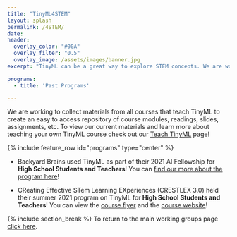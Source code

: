 ```yaml
---
title: "TinyML4STEM"
layout: splash
permalink: /4STEM/
date: 
header:
  overlay_color: "#00A"
  overlay_filter: "0.5"
  overlay_image: /assets/images/banner.jpg
excerpt: "TinyML can be a great way to explore STEM concepts. We are working to integrate TinyML into other STEM disciplines to develop exciting hands-on curricula. We invite you to help join the community effort to develop, improve, and expand upon these materials. Together we can build new exciting projects to foster STEM education."

programs: 
  - title: 'Past Programs'

---
```


We are working to collect materials from all courses that teach TinyML to create an easy to access repository of course modules, readings, slides, assignments, etc. To view our current materials and learn more about teaching your own TinyML course check out our [Teach TinyML](/teach/) page!

{% include feature_row id="programs" type="center" %}

+ Backyard Brains used TinyML as part of their 2021 AI Fellowship for **High School Students and Teachers**! You can [find our more about the program here](https://blog.backyardbrains.com/2021/03/backyard-brains-2021-ai-fellowship/)!

+ CReating Effective STem Learning EXperiences (CRESTLEX 3.0) held their summer 2021 program on TinyML for **High School Students and Teachers**! You can view the [course flyer](/CRESTLEX3_Flyer/) and the [course website](/CRESTLEX3/)!

{% include section_break %}
To return to the main working groups page [click here](/workingGroups).